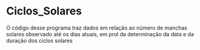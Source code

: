 # Ciclos_Solares

O código desse programa traz dados em relação ao número de manchas solares observado até os dias atuais, em prol da determinação da data e da duração dos ciclos solares
